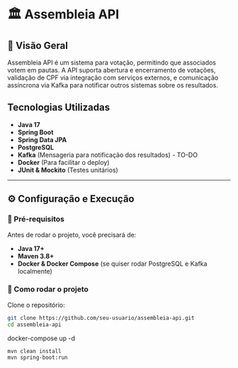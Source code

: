 # 🏛 Assembleia API

## 📖 Visão Geral
Assembleia API é um sistema para votação, permitindo que associados votem em pautas. A API suporta abertura e encerramento de votações, validação de CPF via integração com serviços externos, e comunicação assíncrona via Kafka para notificar outros sistemas sobre os resultados.

## Tecnologias Utilizadas
- **Java 17**
- **Spring Boot**
- **Spring Data JPA**
- **PostgreSQL**
- **Kafka** (Mensageria para notificação dos resultados) - TO-DO
- **Docker** (Para facilitar o deploy) 
- **JUnit & Mockito** (Testes unitários) 

---

## ⚙️ Configuração e Execução

### 🔹 Pré-requisitos
Antes de rodar o projeto, você precisará de:
- **Java 17+**
- **Maven 3.8+**
- **Docker & Docker Compose** (se quiser rodar PostgreSQL e Kafka localmente)

### 🔹 Como rodar o projeto
Clone o repositório:
```sh
git clone https://github.com/seu-usuario/assembleia-api.git
cd assembleia-api

```
docker-compose up -d
```
mvn clean install
mvn spring-boot:run


